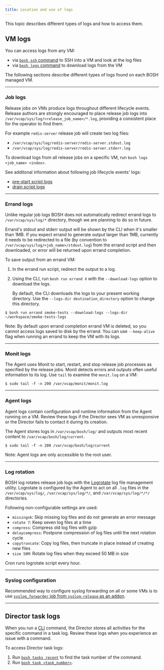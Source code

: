 ```yaml
---
title: Location and use of logs
---
```


This topic describes different types of logs and how to access them.

## <a id="vm-logs"></a> VM logs

You can access logs from any VM:

* via [`bosh ssh` command](sysadmin-commands.html#ssh) to SSH into a VM and look at the log files
* via [`bosh logs` command](sysadmin-commands.html#logs) to download logs from the VM

The following sections describe different types of logs found on each BOSH managed VM.

---
### <a id="job-logs"></a> Job logs

Release jobs on VMs produce logs throughout different lifecycle events. Release authors are strongly encouraged to place release job logs into `/var/vcap/sys/log/<release_job_name>/*.log`, providing a consistent place for the operator to find them.

For example `redis-server` release job will create two log files:

- `/var/vcap/sys/log/redis-server/redis-server.stdout.log`
- `/var/vcap/sys/log/redis-server/redis-server.stderr.log`

To download logs from all release jobs on a specific VM, run `bosh logs <job_name> <index>`.

See additonal information about following job lifecycle events' logs:

- [pre-start script logs](pre-start.html#logs)
- [drain script logs](drain.html#logs)

---
### <a id="errand-logs"></a> Errand logs

Unlike regular job logs BOSH does not automatically redirect errand logs to `/var/vcap/sys/log/*` directory, though we are planning to do so in future.

Errand's stdout and stderr output will be shown by the CLI when it's smaller than 1MB. If you expect errand to generate output larger than 1MB, currently it needs to be redirected to a file (by convention to `/var/vcap/sys/log/<job_name>/stdout.log`) from the errand script and then downloaded, or error will be returned upon errand completion.

To save output from an errand VM:

1. In the errand run script, redirect the output to a log.
1. Using the CLI, run `bosh run errand X` with the `--download-logs` option to download the logs.

    By default, the CLI downloads the logs to your present working directory. Use the `--logs-dir destination_directory` option to change this directory.

```shell
$ bosh run errand smoke-tests --download-logs --logs-dir ~/workspace/smoke-tests-logs
```

<p class="note">Note: By default upon errand completion errand VM is deleted, so you cannot access logs saved to disk by the errand. You can use <code>--keep-alive</code> flag when running an errand to keep the VM with its logs.</p>

---
### <a id="monit-logs"></a> Monit logs

The Agent uses Monit to start, restart, and stop release job processes as specified by the release jobs. Monit detects errors and outputs often useful information to its log. Use `tail` to examine the `monit.log` on a VM:

```shell
$ sudo tail -f -n 200 /var/vcap/monit/monit.log
```

---
### <a id="agent-logs"></a> Agent logs

Agent logs contain configuration and runtime information from the Agent running on a VM. Review these logs if the Director sees VM as unresponsive or the Director fails to contact it during its creation.

The Agent stores logs in `/var/vcap/bosh/log/` and outputs most recent content to `/var/vcap/bosh/log/current`.

```shell
$ sudo tail -f -n 200 /var/vcap/bosh/log/current
```

<p class="note">Note: Agent logs are only accessible to the root user.</p>

---
### <a id="log-rotation"></a> Log rotation

BOSH log rotates release job logs with the [Logrotate](http://linuxconfig.org/logrotate) log file management utility. Logrotate is configured by the Agent to act on all `.log` files in the `/var/vcap/sys/log/`, `/var/vcap/sys/log/*/`, and `/var/vcap/sys/log/*/*/` directories.

Following non-configurable settings are used:

* `missingok`: Skip missing log files and do not generate an error message
* `rotate 7`: Keep seven log files at a time
* `compress`: Compress old log files with gzip
* `delaycompress`: Postpone compression of log files until the next rotation cycle
* `copytruncate`: Copy log files, then truncate in place instead of creating new files
* `size 50M`: Rotate log files when they exceed 50 MB in size

Cron runs logrotate script every hour.

---
### <a id="syslog-conf"></a> Syslog configuration

Recommended way to configure syslog forwarding on all or some VMs is to use [`syslog_forwarder` job from `syslog-release` as an addon](addons-common.html#syslog).

---
## <a id="director-logs"></a> Director task logs

When you run a [CLI](bosh-cli.html) command, the Director stores all activities for the specific command in a task log. Review these logs when you experience an issue with a command.

To access Director task logs:

1. Run [`bosh tasks recent`](sysadmin-commands.html#tasks) to find the task number of the command.
1. Run [`bosh task <task_number>`](sysadmin-commands.html#tasks).
